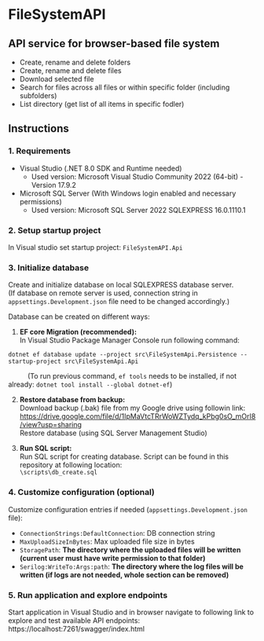 # FileSystemAPI

##  API service for  browser-based file system

- Create, rename and delete folders
- Create, rename and delete files
- Download selected file
- Search for files across all files or within specific folder (including subfolders)
- List directory (get list of all items in specific fodler)

## Instructions

### 1. Requirements

- Visual Studio (.NET 8.0 SDK and Runtime needed)
    - Used version: Microsoft Visual Studio Community 2022 (64-bit) - Version 17.9.2
- Microsoft SQL Server (With Windows login enabled and necessary permissions)
    - Used version: Microsoft SQL Server 2022 SQLEXPRESS 16.0.1110.1

### 2. Setup startup project 

In Visual studio set startup project: `FileSystemAPI.Api`

### 3. Initialize database

Create and initialize database on local SQLEXPRESS database server.  
(If database on remote server is used, connection string in `appsettings.Development.json` file need to be changed accordingly.)

Database can be created on different ways:  
1. **EF core Migration (recommended):**  
In Visual Studio Package Manager Console run following command:  
```
dotnet ef database update --project src\FileSystemApi.Persistence --startup-project src\FileSystemApi.Api
```
&nbsp;&nbsp;&nbsp;&nbsp;&nbsp;&nbsp;&nbsp;&nbsp;&nbsp;&nbsp;(To run previous command, `ef tools` needs to be installed, if not already: `dotnet tool install --global dotnet-ef`)

2. **Restore database from backup:**  
Download backup (.bak) file from my Google drive using followin link:  
https://drive.google.com/file/d/1IpMaVtcTRrWoWZTydq_kPbg0sO_mOrI8/view?usp=sharing  
Restore database (using SQL Server Management Studio)

3. **Run SQL script:**  
Run SQL script for creating database. Script can be found in this repository at following location:  
`\scripts\db_create.sql`


### 4. Customize configuration (optional)
Customize configuration entries if needed (`appsettings.Development.json` file):  
- `ConnectionStrings:DefaultConnection`: DB connection string
- `MaxUploadSizeInBytes`: Max uploaded file size in bytes
- `StoragePath`: **The directory where the uploaded files will be written (current user must have write permission to that folder)**
- `Serilog:WriteTo:Args:path`: **The directory where the log files will be written (if logs are not needed, whole section can be removed)**

### 5. Run application and explore endpoints
Start application in Visual Studio and in browser navigate to following link to explore and test available API endpoints:
https://localhost:7261/swagger/index.html


